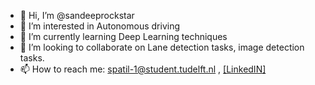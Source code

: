 - 👋 Hi, I’m @sandeeprockstar
- 👀 I’m interested in Autonomous driving
- 🌱 I’m currently learning Deep Learning techniques
- 💞️ I’m looking to collaborate on Lane detection tasks, image detection tasks.
- 📫 How to reach me: spatil-1@student.tudelft.nl , <a href="https://www.linkedin.com/in/sandeep-patil-661561105/">[LinkedIN]</a> 

<!---
sandeeprockstar/sandeeprockstar is a ✨ special ✨ repository because its `README.md` (this file) appears on your GitHub profile.
You can click the Preview link to take a look at your changes.
--->
